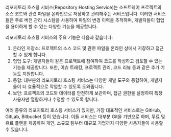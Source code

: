 # 

리포지토리 호스팅 서비스(Repository Hosting Service)는 소프트웨어 프로젝트의 소스 코드와 관련 파일을 온라인으로 저장하고 관리해주는 서비스입니다. 이러한 서비스들은 주로 버전 관리 시스템을 사용하여 파일의 변경 이력을 추적하며, 개발자들이 협업을 용이하게 할 수 있는 다양한 기능을 제공합니다.

리포지토리 호스팅 서비스의 주요 기능은 다음과 같습니다:

1. 온라인 저장소: 프로젝트의 소스 코드 및 관련 파일을 온라인 상에서 저장하고 접근할 수 있게 합니다.
2. 협업 도구: 개발자들이 같은 프로젝트에 참여하여 코드를 작성하고 검토할 수 있는 기능을 제공합니다. 또한, 이슈 트래킹, 프로젝트 관리, 코드 리뷰 등과 같은 추가 기능도 지원합니다.
3. 통합: 대부분의 리포지토리 호스팅 서비스는 다양한 개발 도구와 통합하여, 개발자들이 더 효율적으로 작업할 수 있도록 도와줍니다.
4. 보안: 프로젝트의 코드와 데이터를 안전하게 보관하며, 접근 권한을 설정하여 특정 사용자만 열람하거나 수정할 수 있도록 합니다.

여러 종류의 리포지토리 호스팅 서비스가 있지만, 가장 대표적인 서비스로는 GitHub, GitLab, Bitbucket 등이 있습니다. 이들 서비스는 대부분 Git을 기반으로 하며, 무료 및 유료 플랜을 제공하여 개인, 소규모 팀부터 대규모 기업까지 다양한 사용자들이 사용할 수 있습니다.